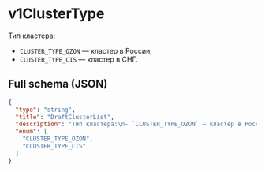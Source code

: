 # v1ClusterType

Тип кластера:
- `CLUSTER_TYPE_OZON` — кластер в России,
- `CLUSTER_TYPE_CIS` — кластер в СНГ.


## Full schema (JSON)
```json
{
  "type": "string",
  "title": "DraftClusterList",
  "description": "Тип кластера:\n- `CLUSTER_TYPE_OZON` — кластер в России,\n- `CLUSTER_TYPE_CIS` — кластер в СНГ.\n",
  "enum": [
    "CLUSTER_TYPE_OZON",
    "CLUSTER_TYPE_CIS"
  ]
}
```
